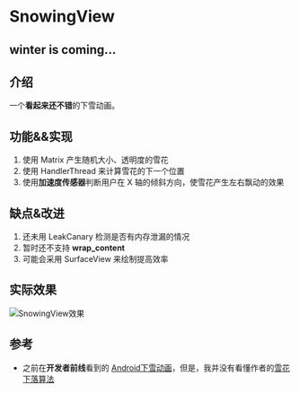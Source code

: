# SnowingView 

## winter is coming...

## 介绍
一个**看起来还不错**的下雪动画。

## 功能&&实现
1. 使用 Matrix 产生随机大小、透明度的雪花
2. 使用 HandlerThread 来计算雪花的下一个位置
3. 使用**加速度传感器**判断用户在 X 轴的倾斜方向，使雪花产生左右飘动的效果

## 缺点&改进
1. 还未用 LeakCanary 检测是否有内存泄漏的情况
2. 暂时还不支持 **wrap_content**
3. 可能会采用 SurfaceView 来绘制提高效率

## 实际效果
![SnowingView效果](./design/SnowingView.gif)


## 参考
- 之前在**开发者前线**看到的 [Android下雪动画](http://www.devtf.cn/?p=1268)，但是，我并没有看懂作者的[雪花下落算法](http://www.openprocessing.org/sketch/84771)
